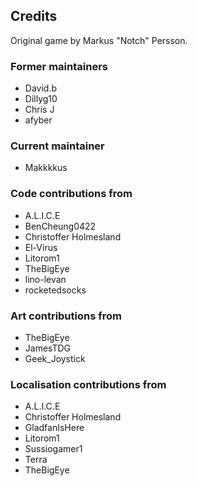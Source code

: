 ## Credits

Original game by Markus "Notch" Persson.

### Former maintainers

* David.b
* Dillyg10
* Chris J
* afyber

### Current maintainer

* Makkkkus

### Code contributions from

* A.L.I.C.E
* BenCheung0422
* Christoffer Holmesland
* El-Virus
* Litorom1
* TheBigEye
* lino-levan
* rocketedsocks

### Art contributions from

* TheBigEye
* JamesTDG
* Geek_Joystick

### Localisation contributions from

* A.L.I.C.E
* Christoffer Holmesland
* GladfanIsHere
* Litorom1
* Sussiogamer1
* Terra
* TheBigEye
